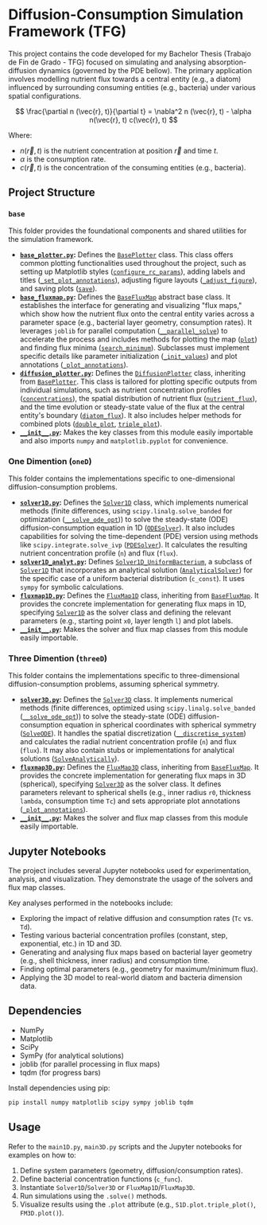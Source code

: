 # Diffusion-Consumption Simulation Framework (TFG)

This project contains the code developed for my Bachelor Thesis (Trabajo de Fin de Grado - TFG) focused on simulating and analysing absorption-diffusion dynamics (governed by the PDE bellow). The primary application involves modelling nutrient flux towards a central entity (e.g., a diatom) influenced by surrounding consuming entities (e.g., bacteria) under various spatial configurations.

$$
    \frac{\partial n (\vec{r}, t)}{\partial t} =
    \nabla^2 n (\vec{r}, t)
    - \alpha n(\vec{r}, t) c(\vec{r}, t)
$$

Where:
-   $n(\vec{r}, t)$ is the nutrient concentration at position $\vec{r}$ and time $t$.
-   $\alpha$ is the consumption rate.
-   $c(\vec{r}, t)$ is the concentration of the consuming entities (e.g., bacteria).


## Project Structure

### `base`

This folder provides the foundational components and shared utilities for the simulation framework.

*   **[`base_plotter.py`](base\base_plotter.py):** Defines the [`BasePlotter`](base\base_plotter.py#L3) class. This class offers common plotting functionalities used throughout the project, such as setting up Matplotlib styles ([`configure_rc_params`](base\base_plotter.py#L7)), adding labels and titles ([`_set_plot_annotations`](base\base_plotter.py#L22)), adjusting figure layouts ([`_adjust_figure`](base\base_plotter.py#L28)), and saving plots ([`save`](base\base_plotter.py#L32)).
*   **[`base_fluxmap.py`](base\base_fluxmap.py):** Defines the [`BaseFluxMap`](base\base_fluxmap.py#L10) abstract base class. It establishes the interface for generating and visualizing "flux maps," which show how the nutrient flux onto the central entity varies across a parameter space (e.g., bacterial layer geometry, consumption rates). It leverages `joblib` for parallel computation ([`__parallel_solve`](base\base_fluxmap.py#L70)) to accelerate the process and includes methods for plotting the map ([`plot`](base\base_fluxmap.py#L168)) and finding flux minima ([`search_minimum`](base\base_fluxmap.py#L152)). Subclasses must implement specific details like parameter initialization ([`_init_values`](base\base_fluxmap.py#L20)) and plot annotations ([`_plot_annotations`](base\base_fluxmap.py#L33)).
*   **[`diffusion_plotter.py`](base\diffusion_plotter.py):** Defines the [`DiffusionPlotter`](base\diffusion_plotter.py#L7) class, inheriting from [`BasePlotter`](base\base_plotter.py#L3). This class is tailored for plotting specific outputs from individual simulations, such as nutrient concentration profiles ([`concentrations`](base\diffusion_plotter.py#L19)), the spatial distribution of nutrient flux ([`nutrient_flux`](base\diffusion_plotter.py#L41)), and the time evolution or steady-state value of the flux at the central entity's boundary ([`diatom_flux`](base\diffusion_plotter.py#L66)). It also includes helper methods for combined plots ([`double_plot`](base\diffusion_plotter.py#L93), [`triple_plot`](base\diffusion_plotter.py#L100)).
*   **[`__init__.py`](base\__init__.py):** Makes the key classes from this module easily importable and also imports `numpy` and `matplotlib.pyplot` for convenience.

### One Dimention (`oneD`)

This folder contains the implementations specific to one-dimensional diffusion-consumption problems.

*   **[`solver1D.py`](oneD\solver1D.py):** Defines the [`Solver1D`](oneD\solver1D.py#L5) class, which implements numerical methods (finite differences, using `scipy.linalg.solve_banded` for optimization ([`__solve_ode_opt`](oneD\solver1D.py#L101))) to solve the steady-state (ODE) diffusion-consumption equation in 1D ([`ODESolver`](oneD\solver1D.py#L51)). It also includes capabilities for solving the time-dependent (PDE) version using methods like `scipy.integrate.solve_ivp` ([`PDESolver`](oneD\solver1D.py#L113)). It calculates the resulting nutrient concentration profile (`n`) and flux (`flux`).
*   **[`solver1D_analyt.py`](oneD\solver1D_analyt.py):** Defines [`Solver1D_UniformBacterium`](oneD\solver1D_analyt.py#L5), a subclass of [`Solver1D`](oneD\solver1D.py#L5) that incorporates an analytical solution ([`AnalyticalSolver`](oneD\solver1D_analyt.py#L19)) for the specific case of a uniform bacterial distribution (`c_const`). It uses `sympy` for symbolic calculations.
*   **[`fluxmap1D.py`](oneD\fluxmap1D.py):** Defines the [`FluxMap1D`](oneD\fluxmap1D.py#L4) class, inheriting from [`BaseFluxMap`](base\base_fluxmap.py#L10). It provides the concrete implementation for generating flux maps in 1D, specifying [`Solver1D`](oneD\solver1D.py#L5) as the solver class and defining the relevant parameters (e.g., starting point `x0`, layer length `l`) and plot labels.
*   **[`__init__.py`](oneD\__init__.py):** Makes the solver and flux map classes from this module easily importable.

### Three Dimention (`threeD`)

This folder contains the implementations specific to three-dimensional diffusion-consumption problems, assuming spherical symmetry.

*   **[`solver3D.py`](threeD\solver3D.py):** Defines the [`Solver3D`](threeD\solver3D.py#L5) class. It implements numerical methods (finite differences, optimized using `scipy.linalg.solve_banded` ([`__solve_ode_opt`](threeD\solver3D.py#L72))) to solve the steady-state (ODE) diffusion-consumption equation in spherical coordinates with spherical symmetry ([`SolveODE`](threeD\solver3D.py#L37)). It handles the spatial discretization ([`__discretise_system`](threeD\solver3D.py#L27)) and calculates the radial nutrient concentration profile (`n`) and flux (`flux`). It may also contain stubs or implementations for analytical solutions ([`SolveAnalytically`](threeD\solver3D.py#L108)).
*   **[`fluxmap3D.py`](threeD\fluxmap3D.py):** Defines the [`FluxMap3D`](threeD\fluxmap3D.py#L41) class, inheriting from [`BaseFluxMap`](base\base_fluxmap.py#L10). It provides the concrete implementation for generating flux maps in 3D (spherical), specifying [`Solver3D`](threeD\solver3D.py#L5) as the solver class. It defines parameters relevant to spherical shells (e.g., inner radius `r0`, thickness `lambda`, consumption time `Tc`) and sets appropriate plot annotations ([`_plot_annotations`](threeD\fluxmap3D.py#L43)).
*   **[`__init__.py`](threeD\__init__.py):** Makes the solver and flux map classes from this module easily importable.

## Jupyter Notebooks

The project includes several Jupyter notebooks used for experimentation, analysis, and visualization. They demonstrate the usage of the solvers and flux map classes.

Key analyses performed in the notebooks include:

*   Exploring the impact of relative diffusion and consumption rates (`Tc` vs. `Td`).
*   Testing various bacterial concentration profiles (constant, step, exponential, etc.) in 1D and 3D.
*   Generating and analysing flux maps based on bacterial layer geometry (e.g., shell thickness, inner radius) and consumption time.
*   Finding optimal parameters (e.g., geometry for maximum/minimum flux).
*   Applying the 3D model to real-world diatom and bacteria dimension data.

## Dependencies

*   NumPy
*   Matplotlib
*   SciPy
*   SymPy (for analytical solutions)
*   joblib (for parallel processing in flux maps)
*   tqdm (for progress bars)

Install dependencies using pip:
```bash
pip install numpy matplotlib scipy sympy joblib tqdm
```

## Usage

Refer to the `main1D.py`, `main3D.py` scripts and the Jupyter notebooks for examples on how to:

1.  Define system parameters (geometry, diffusion/consumption rates).
2.  Define bacterial concentration functions (`c_func`).
3.  Instantiate `Solver1D`/`Solver3D` or `FluxMap1D`/`FluxMap3D`.
4.  Run simulations using the `.solve()` methods.
5.  Visualize results using the `.plot` attribute (e.g., `S1D.plot.triple_plot()`, `FM3D.plot()`).
